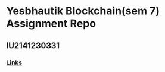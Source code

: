 # Yesbhautik Blockchain(sem 7) Assignment Repo
## IU2141230331
### [Links](https://links.yesbhautik.co.in/)

